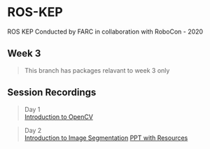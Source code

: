 # ROS-KEP
ROS KEP Conducted by FARC in collaboration with RoboCon - 2020

## Week 3
> This branch has packages relavant to week 3 only

## Session Recordings

> Day 1  
> [Introduction to OpenCV](https://drive.google.com/file/d/1x6SJG2mN66V_Mv_GRnJNttAvY6gZfvhc/view?usp=sharing)

> Day 2  
> [Introduction to Image Segmentation](https://drive.google.com/file/d/1x6SJG2mN66V_Mv_GRnJNttAvY6gZfvhc/view?usp=sharing)
> [PPT with Resources](https://github.com/Flying-And-Robotics-Club-NITK/ROS-KEP/blob/week_3/PPTs/W3D2.pptx)
